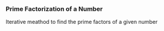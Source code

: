 <h3>Prime Factorization of a Number</h3>

Iterative meathod to find the prime factors of a given number